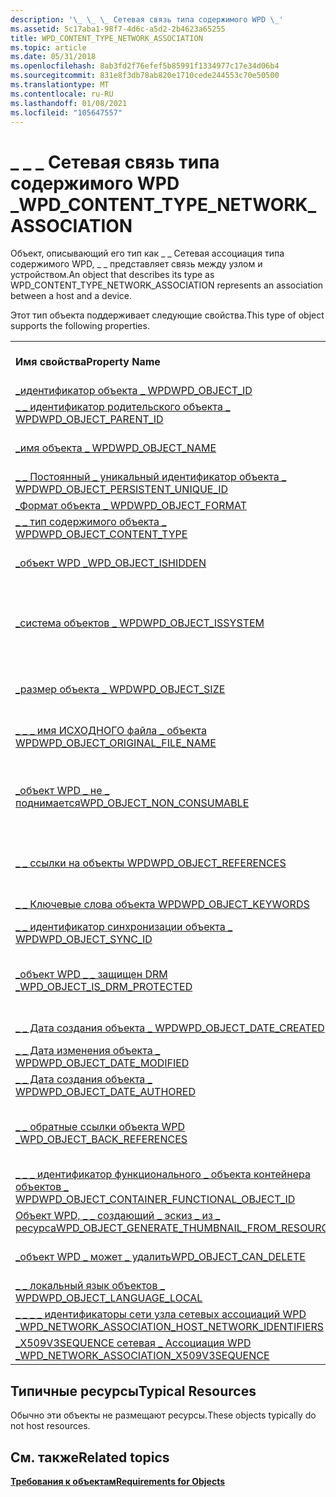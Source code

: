 ```yaml
---
description: '\_ \_ \_ Сетевая связь типа содержимого WPD \_'
ms.assetid: 5c17aba1-98f7-4d6c-a5d2-2b4623a65255
title: WPD_CONTENT_TYPE_NETWORK_ASSOCIATION
ms.topic: article
ms.date: 05/31/2018
ms.openlocfilehash: 8ab3fd2f76efef5b85991f1334977c17e34d06b4
ms.sourcegitcommit: 831e8f3db78ab820e1710cede244553c70e50500
ms.translationtype: MT
ms.contentlocale: ru-RU
ms.lasthandoff: 01/08/2021
ms.locfileid: "105647557"
---
```

# <a name="wpd_content_type_network_association"></a><span data-ttu-id="a3616-103">\_ \_ \_ Сетевая связь типа содержимого WPD \_</span><span class="sxs-lookup"><span data-stu-id="a3616-103">WPD\_CONTENT\_TYPE\_NETWORK\_ASSOCIATION</span></span>

<span data-ttu-id="a3616-104">Объект, описывающий его тип как \_ \_ Сетевая ассоциация типа содержимого WPD, \_ \_ представляет связь между узлом и устройством.</span><span class="sxs-lookup"><span data-stu-id="a3616-104">An object that describes its type as WPD\_CONTENT\_TYPE\_NETWORK\_ASSOCIATION represents an association between a host and a device.</span></span>

<span data-ttu-id="a3616-105">Этот тип объекта поддерживает следующие свойства.</span><span class="sxs-lookup"><span data-stu-id="a3616-105">This type of object supports the following properties.</span></span>



|                                                                                                                                              |                                                                       |
|----------------------------------------------------------------------------------------------------------------------------------------------|-----------------------------------------------------------------------|
| <span data-ttu-id="a3616-106">**Имя свойства**</span><span class="sxs-lookup"><span data-stu-id="a3616-106">**Property Name**</span></span>                                                                                                                            | <span data-ttu-id="a3616-107">**Обязательный или необязательный**</span><span class="sxs-lookup"><span data-stu-id="a3616-107">**Required or Optional**</span></span>                                              |
| [<span data-ttu-id="a3616-108">\_идентификатор объекта \_ WPD</span><span class="sxs-lookup"><span data-stu-id="a3616-108">WPD\_OBJECT\_ID</span></span>](object-properties.md)                                                                                       | <span data-ttu-id="a3616-109">Обязательный.</span><span class="sxs-lookup"><span data-stu-id="a3616-109">Required.</span></span>                                                             |
| [<span data-ttu-id="a3616-110">\_ \_ идентификатор родительского объекта \_ WPD</span><span class="sxs-lookup"><span data-stu-id="a3616-110">WPD\_OBJECT\_PARENT\_ID</span></span>](object-properties.md)                                                                        | <span data-ttu-id="a3616-111">Обязательный.</span><span class="sxs-lookup"><span data-stu-id="a3616-111">Required.</span></span>                                                             |
| [<span data-ttu-id="a3616-112">\_имя объекта \_ WPD</span><span class="sxs-lookup"><span data-stu-id="a3616-112">WPD\_OBJECT\_NAME</span></span>](object-properties.md)                                                                                   | <span data-ttu-id="a3616-113">Требуется, если объект представляет файл.</span><span class="sxs-lookup"><span data-stu-id="a3616-113">Required if the object represents a file.</span></span>                             |
| [<span data-ttu-id="a3616-114">\_ \_ Постоянный \_ уникальный идентификатор объекта \_ WPD</span><span class="sxs-lookup"><span data-stu-id="a3616-114">WPD\_OBJECT\_PERSISTENT\_UNIQUE\_ID</span></span>](object-properties.md)                                                 | <span data-ttu-id="a3616-115">Обязательный.</span><span class="sxs-lookup"><span data-stu-id="a3616-115">Required.</span></span>                                                             |
| [<span data-ttu-id="a3616-116">\_Формат объекта \_ WPD</span><span class="sxs-lookup"><span data-stu-id="a3616-116">WPD\_OBJECT\_FORMAT</span></span>](object-properties.md)                                                                               | <span data-ttu-id="a3616-117">Обязательный.</span><span class="sxs-lookup"><span data-stu-id="a3616-117">Required.</span></span>                                                             |
| [<span data-ttu-id="a3616-118">\_ \_ тип содержимого объекта \_ WPD</span><span class="sxs-lookup"><span data-stu-id="a3616-118">WPD\_OBJECT\_CONTENT\_TYPE</span></span>](object-properties.md)                                                                  | <span data-ttu-id="a3616-119">Обязательный.</span><span class="sxs-lookup"><span data-stu-id="a3616-119">Required.</span></span>                                                             |
| [<span data-ttu-id="a3616-120">\_объект WPD \_</span><span class="sxs-lookup"><span data-stu-id="a3616-120">WPD\_OBJECT\_ISHIDDEN</span></span>](object-properties.md)                                                                           | <span data-ttu-id="a3616-121">Требуется, если объект скрыт.</span><span class="sxs-lookup"><span data-stu-id="a3616-121">Required if the object is hidden.</span></span>                                     |
| [<span data-ttu-id="a3616-122">\_система объектов \_ WPD</span><span class="sxs-lookup"><span data-stu-id="a3616-122">WPD\_OBJECT\_ISSYSTEM</span></span>](object-properties.md)                                                                           | <span data-ttu-id="a3616-123">Требуется, если объект является системным объектом (представляет системный файл).</span><span class="sxs-lookup"><span data-stu-id="a3616-123">Required if the object is a system object (represents a system file).</span></span> |
| [<span data-ttu-id="a3616-124">\_размер объекта \_ WPD</span><span class="sxs-lookup"><span data-stu-id="a3616-124">WPD\_OBJECT\_SIZE</span></span>](object-properties.md)                                                                                   | <span data-ttu-id="a3616-125">Требуется, если у объекта есть по крайней мере один ресурс.</span><span class="sxs-lookup"><span data-stu-id="a3616-125">Required if the object has at least one resource.</span></span>                     |
| [<span data-ttu-id="a3616-126">\_ \_ \_ имя ИСХОДНОГО файла \_ объекта WPD</span><span class="sxs-lookup"><span data-stu-id="a3616-126">WPD\_OBJECT\_ORIGINAL\_FILE\_NAME</span></span>](object-properties.md)                                                     | <span data-ttu-id="a3616-127">Требуется, если объект представляет файл.</span><span class="sxs-lookup"><span data-stu-id="a3616-127">Required if the object represents a file.</span></span>                             |
| [<span data-ttu-id="a3616-128">\_объект WPD \_ не \_ поднимается</span><span class="sxs-lookup"><span data-stu-id="a3616-128">WPD\_OBJECT\_NON\_CONSUMABLE</span></span>](object-properties.md)                                                              | <span data-ttu-id="a3616-129">Рекомендуется, если объект не предназначен для использования устройством.</span><span class="sxs-lookup"><span data-stu-id="a3616-129">Recommended if the object is not meant for consumption by the device.</span></span> |
| [<span data-ttu-id="a3616-130">\_ \_ ссылки на объекты WPD</span><span class="sxs-lookup"><span data-stu-id="a3616-130">WPD\_OBJECT\_REFERENCES</span></span>](object-properties.md)                                                                       | <span data-ttu-id="a3616-131">Требуется, если объект содержит ссылки на другие объекты.</span><span class="sxs-lookup"><span data-stu-id="a3616-131">Required if the object has references to other objects.</span></span>               |
| [<span data-ttu-id="a3616-132">\_ \_ Ключевые слова объекта WPD</span><span class="sxs-lookup"><span data-stu-id="a3616-132">WPD\_OBJECT\_KEYWORDS</span></span>](object-properties.md)                                                                           | <span data-ttu-id="a3616-133">Необязательный элемент.</span><span class="sxs-lookup"><span data-stu-id="a3616-133">Optional.</span></span>                                                             |
| [<span data-ttu-id="a3616-134">\_ \_ идентификатор синхронизации объекта \_ WPD</span><span class="sxs-lookup"><span data-stu-id="a3616-134">WPD\_OBJECT\_SYNC\_ID</span></span>](object-properties.md)                                                                            | <span data-ttu-id="a3616-135">Необязательный элемент.</span><span class="sxs-lookup"><span data-stu-id="a3616-135">Optional.</span></span>                                                             |
| [<span data-ttu-id="a3616-136">\_объект WPD \_ \_ защищен DRM \_</span><span class="sxs-lookup"><span data-stu-id="a3616-136">WPD\_OBJECT\_IS\_DRM\_PROTECTED</span></span>](object-properties.md)                                                         | <span data-ttu-id="a3616-137">Требуется, если объект защищен с помощью технологии DRM.</span><span class="sxs-lookup"><span data-stu-id="a3616-137">Required if the object is protected by DRM technology.</span></span>                |
| [<span data-ttu-id="a3616-138">\_ \_ Дата создания объекта \_ WPD</span><span class="sxs-lookup"><span data-stu-id="a3616-138">WPD\_OBJECT\_DATE\_CREATED</span></span>](object-properties.md)                                                                  | <span data-ttu-id="a3616-139">Необязательный элемент.</span><span class="sxs-lookup"><span data-stu-id="a3616-139">Optional.</span></span>                                                             |
| [<span data-ttu-id="a3616-140">\_ \_ Дата изменения объекта \_ WPD</span><span class="sxs-lookup"><span data-stu-id="a3616-140">WPD\_OBJECT\_DATE\_MODIFIED</span></span>](object-properties.md)                                                                | <span data-ttu-id="a3616-141">(рекомендуется).</span><span class="sxs-lookup"><span data-stu-id="a3616-141">Recommended.</span></span>                                                          |
| [<span data-ttu-id="a3616-142">\_ \_ Дата создания объекта \_ WPD</span><span class="sxs-lookup"><span data-stu-id="a3616-142">WPD\_OBJECT\_DATE\_AUTHORED</span></span>](object-properties.md)                                                                | <span data-ttu-id="a3616-143">Необязательный элемент.</span><span class="sxs-lookup"><span data-stu-id="a3616-143">Optional.</span></span>                                                             |
| [<span data-ttu-id="a3616-144">\_ \_ обратные ссылки объекта WPD \_</span><span class="sxs-lookup"><span data-stu-id="a3616-144">WPD\_OBJECT\_BACK\_REFERENCES</span></span>](object-properties.md)                                                                                       | <span data-ttu-id="a3616-145">Рекомендуется, если на объект ссылается другой объект.</span><span class="sxs-lookup"><span data-stu-id="a3616-145">Recommended if the object is referenced by another object.</span></span>            |
| [<span data-ttu-id="a3616-146">\_ \_ \_ идентификатор функционального \_ объекта контейнера объектов \_ WPD</span><span class="sxs-lookup"><span data-stu-id="a3616-146">WPD\_OBJECT\_CONTAINER\_FUNCTIONAL\_OBJECT\_ID</span></span>](object-properties.md)                            | <span data-ttu-id="a3616-147">Необязательный элемент.</span><span class="sxs-lookup"><span data-stu-id="a3616-147">Optional.</span></span>                                                             |
| [<span data-ttu-id="a3616-148">Объект WPD, \_ \_ создающий \_ эскиз \_ из \_ ресурса</span><span class="sxs-lookup"><span data-stu-id="a3616-148">WPD\_OBJECT\_GENERATE\_THUMBNAIL\_FROM\_RESOURCE</span></span>](object-properties.md)                        | <span data-ttu-id="a3616-149">Необязательный элемент.</span><span class="sxs-lookup"><span data-stu-id="a3616-149">Optional.</span></span>                                                             |
| [<span data-ttu-id="a3616-150">\_объект WPD \_ может \_ удалить</span><span class="sxs-lookup"><span data-stu-id="a3616-150">WPD\_OBJECT\_CAN\_DELETE</span></span>](object-properties.md)                                                                      | <span data-ttu-id="a3616-151">Требуется, если объект не может быть удален.</span><span class="sxs-lookup"><span data-stu-id="a3616-151">Required if the object cannot be deleted.</span></span>                             |
| [<span data-ttu-id="a3616-152">\_ \_ локальный язык объектов \_ WPD</span><span class="sxs-lookup"><span data-stu-id="a3616-152">WPD\_OBJECT\_LANGUAGE\_LOCAL</span></span>](object-properties.md)                                                                                        | <span data-ttu-id="a3616-153">Необязательный элемент.</span><span class="sxs-lookup"><span data-stu-id="a3616-153">Optional.</span></span>                                                             |
| [<span data-ttu-id="a3616-154">\_ \_ \_ \_ идентификаторы сети узла сетевых ассоциаций WPD \_</span><span class="sxs-lookup"><span data-stu-id="a3616-154">WPD\_NETWORK\_ASSOCIATION\_HOST\_NETWORK\_IDENTIFIERS</span></span>](network-association-properties.md) | <span data-ttu-id="a3616-155">Обязательный.</span><span class="sxs-lookup"><span data-stu-id="a3616-155">Required.</span></span>                                                             |
| [<span data-ttu-id="a3616-156">\_X509V3SEQUENCE сетевая \_ Ассоциация WPD \_</span><span class="sxs-lookup"><span data-stu-id="a3616-156">WPD\_NETWORK\_ASSOCIATION\_X509V3SEQUENCE</span></span>](network-association-properties.md)                       | <span data-ttu-id="a3616-157">Необязательный элемент.</span><span class="sxs-lookup"><span data-stu-id="a3616-157">Optional.</span></span>                                                             |



 

## <a name="typical-resources"></a><span data-ttu-id="a3616-158">Типичные ресурсы</span><span class="sxs-lookup"><span data-stu-id="a3616-158">Typical Resources</span></span>

<span data-ttu-id="a3616-159">Обычно эти объекты не размещают ресурсы.</span><span class="sxs-lookup"><span data-stu-id="a3616-159">These objects typically do not host resources.</span></span>

## <a name="related-topics"></a><span data-ttu-id="a3616-160">См. также</span><span class="sxs-lookup"><span data-stu-id="a3616-160">Related topics</span></span>

<dl> <dt>

[<span data-ttu-id="a3616-161">**Требования к объектам**</span><span class="sxs-lookup"><span data-stu-id="a3616-161">**Requirements for Objects**</span></span>](requirements-for-objects.md)
</dt> </dl>

 

 



